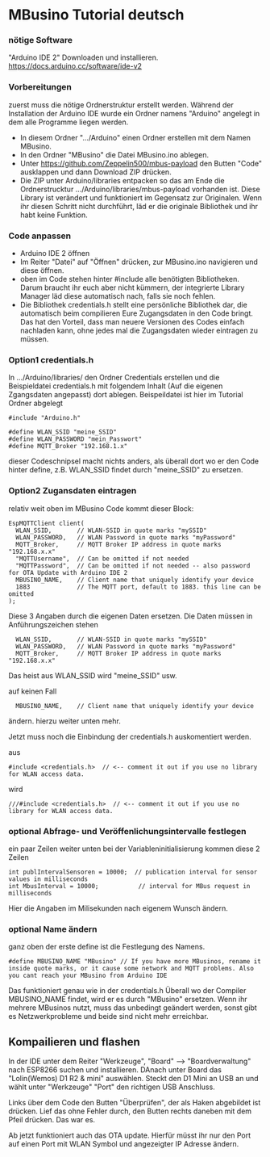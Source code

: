 # MBusino Tutorial deutsch

### nötige Software

"Arduino IDE 2" Downloaden und installieren.
https://docs.arduino.cc/software/ide-v2

### Vorbereitungen

zuerst muss die nötige Ordnerstruktur erstellt werden.
Während der Installation der Arduino IDE wurde ein Ordner namens "Arduino" angelegt in dem alle Programme liegen werden. 

* In diesem Ordner ".../Arduino" einen Ordner erstellen mit dem Namen MBusino.
* In den Ordner "MBusino" die Datei MBusino.ino ablegen.
* Unter https://github.com/Zeppelin500/mbus-payload den Butten "Code" ausklappen und dann Download ZIP drücken.
* Die ZIP unter Arduino/libraries entpacken so das am Ende die Ordnerstrucktur .../Arduino/libraries/mbus-payload vorhanden ist. Diese Library ist verändert und funktioniert im Gegensatz zur Originalen. Wenn ihr diesen Schritt nicht durchführt, läd er die originale Bibliothek und ihr habt keine Funktion.

### Code anpassen

* Arduino IDE 2 öffnen
* Im Reiter "Datei" auf "Öffnen" drücken, zur MBusino.ino navigieren und diese öffnen.
* oben im Code stehen hinter #include alle benötigten Bibliotheken. Darum braucht ihr euch aber nicht kümmern, der integrierte Library Manager läd diese automatisch nach, falls sie noch fehlen.
* Die Bibliothek credentials.h stellt eine persönliche Bibliothek dar, die automatisch beim compilieren Eure Zugangsdaten in den Code bringt. Das hat den Vorteil, dass man neuere Versionen des Codes einfach nachladen kann, ohne jedes mal die Zugangsdaten wieder eintragen zu müssen.

### Option1 credentials.h

In .../Arduino/libraries/ den Ordner Credentials erstellen und die Beispieldatei credentials.h mit folgendem Inhalt (Auf die eigenen Zgangsdaten angepasst) dort ablegen. Beispeildatei ist hier im Tutorial Ordner abgelegt

```
#include "Arduino.h"

#define WLAN_SSID "meine_SSID"
#define WLAN_PASSWORD "mein_Passwort"
#define MQTT_Broker "192.168.1.x"
```
 
dieser Codeschnipsel macht nichts anders, als überall dort wo er den Code hinter define, z.B. WLAN_SSID findet durch "meine_SSID" zu ersetzen.



### Option2 Zugansdaten eintragen

relativ weit oben im MBusino Code kommt dieser Block:
```
EspMQTTClient client(
  WLAN_SSID,       // WLAN-SSID in quote marks "mySSID"
  WLAN_PASSWORD,   // WLAN Password in quote marks "myPassword"
  MQTT_Broker,     // MQTT Broker IP address in quote marks "192.168.x.x"
  "MQTTUsername",  // Can be omitted if not needed
  "MQTTPassword",  // Can be omitted if not needed -- also password for OTA Update with Arduino IDE 2
  MBUSINO_NAME,    // Client name that uniquely identify your device
  1883             // The MQTT port, default to 1883. this line can be omitted
);
```

Diese 3 Angaben durch die eigenen Daten ersetzen. Die Daten müssen in Anführungszeichen stehen

```
  WLAN_SSID,       // WLAN-SSID in quote marks "mySSID"
  WLAN_PASSWORD,   // WLAN Password in quote marks "myPassword"
  MQTT_Broker,     // MQTT Broker IP address in quote marks "192.168.x.x"
```
Das heist aus WLAN_SSID wird "meine_SSID" usw.

auf keinen Fall

```
  MBUSINO_NAME,    // Client name that uniquely identify your device
```
ändern. hierzu weiter unten mehr.

Jetzt muss noch die Einbindung der credentials.h auskomentiert werden.

aus 
```
#include <credentials.h>  // <-- comment it out if you use no library for WLAN access data.
```
wird
```
///#include <credentials.h>  // <-- comment it out if you use no library for WLAN access data.
```

### optional Abfrage- und Veröffenlichungsintervalle festlegen

ein paar Zeilen weiter unten bei der Variableninitialisierung kommen diese 2 Zeilen

```
int publIntervalSensoren = 10000;  // publication interval for sensor values in milliseconds
int MbusInterval = 10000;           // interval for MBus request in milliseconds
```

Hier die Angaben im Milisekunden nach eigenem Wunsch ändern.

### optional Name ändern

ganz oben der erste define ist die Festlegung des Namens.

```
#define MBUSINO_NAME "MBusino" // If you have more MBusinos, rename it inside quote marks, or it cause some network and MQTT problems. Also you cant reach your MBusino from Arduino IDE
```

Das funktioniert genau wie in der credentials.h Überall wo der Compiler MBUSINO_NAME findet, wird er es durch "MBusino" ersetzen.
Wenn ihr mehrere MBusinos nutzt, muss das unbedingt geändert werden, sonst gibt es Netzwerkprobleme und beide sind nicht mehr erreichbar.

## Kompailieren und flashen

In der IDE unter dem Reiter "Werkzeuge", "Board" --> "Boardverwaltung" nach ESP8266 suchen und installieren. DAnach unter Board das "Lolin(Wemos) D1 R2 & mini" auswählen.
Steckt den D1 Mini an USB an und wählt unter "Werkzeuge" "Port" den richtigen USB Anschluss.

Links über dem Code den Butten "Überprüfen", der als Haken abgebildet ist drücken. Lief das ohne Fehler durch, den Butten rechts daneben mit dem Pfeil drücken.
Das war es. 

Ab jetzt funktioniert auch das OTA update. Hierfür müsst ihr nur den Port auf einen Port mit WLAN Symbol und angezeigter IP Adresse ändern.


